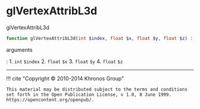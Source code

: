 # glVertexAttribL3d
glVertexAttribL3d

```php
function glVertexAttribL3d(int $index, float $x, float $y, float $z) : void
```



arguments

:    1. `int` `$index` 
    2. `float` `$x` 
    3. `float` `$y` 
    4. `float` `$z` 



---
     

!!! cite "Copyright © 2010-2014 Khronos Group"

    This material may be distributed subject to the terms and conditions set forth in the Open Publication License, v 1.0, 8 June 1999. https://opencontent.org/openpub/.